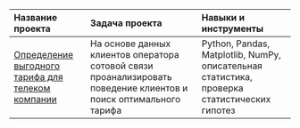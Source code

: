 | Название проекта      | Задача проекта   | Навыки и инструменты             |
| :-------------------- | :--------------------  |:--------------------        |
| [Определение выгодного тарифа для телеком компании](https://github.com/DariaSokolovska/practicum/blob/main/tariff_analysis/Исследование%20тарифов%20телеком.ipynb) | На основе данных клиентов оператора сотовой связи проанализировать поведение клиентов и поиск оптимального тарифа | Python, Pandas, Matplotlib, NumPy, описательная статистика, проверка статистических гипотез |
